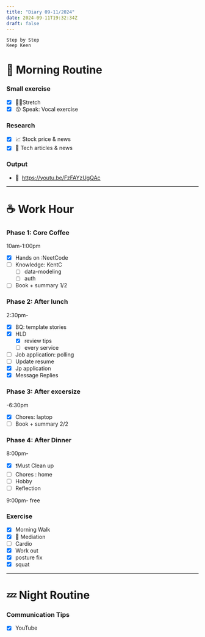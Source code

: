 ```yaml
---
title: "Diary 09-11/2024"  
date: 2024-09-11T19:32:34Z
draft: false
---
```



```tsx
Step by Step
Keep Keen
```

# 🍳 Morning Routine

### Small exercise

- [x]  🧎‍♀️Stretch
- [x]  😮 Speak: Vocal exercise

### Research

- [x]  📈 Stock price & news
- [x]  👾 Tech articles & news

### Output

- 🎥  https://youtu.be/FzFAYzUgQAc

---

# ☕ Work Hour

### Phase 1: Core Coffee

10am-1:00pm

- [x]  Hands on :NeetCode
- [ ]  Knowledge: KentC
    - [ ]  data-modeling
    - [ ]  auth
- [ ]  Book + summary 1/2

### Phase 2: After lunch

2:30pm-

- [x]  BQ: template stories
- [x]  HLD
    - [x]  review tips
    - [ ]  every service

- [ ]  Job application: polling
- [ ]  Update resume
- [x]  Jp application
- [x]  Message Replies

### Phase 3: After excersize

-6:30pm

- [x]  Chores: laptop
- [ ]  Book + summary 2/2

### Phase 4: After Dinner

8:00pm-

- [x]  ❗Must Clean up
- [ ]  Chores : home
- [ ]  Hobby
- [ ]  Reflection

9:00pm- free

### Exercise

- [x]  Morning Walk
- [x]  🧘 Mediation
- [ ]  Cardio
- [x]  Work out
- [x]  posture fix
- [x]  squat

---

# 💤 Night Routine

### Communication Tips

- [x]  YouTube